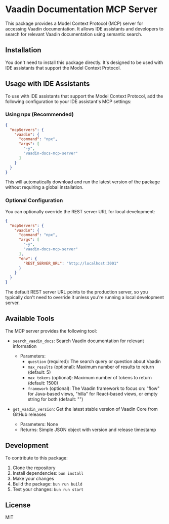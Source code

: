 # Vaadin Documentation MCP Server

This package provides a Model Context Protocol (MCP) server for accessing Vaadin documentation. It allows IDE assistants and developers to search for relevant Vaadin documentation using semantic search.

## Installation

You don't need to install this package directly. It's designed to be used with IDE assistants that support the Model Context Protocol.

## Usage with IDE Assistants

To use with IDE assistants that support the Model Context Protocol, add the following configuration to your IDE assistant's MCP settings:

### Using npx (Recommended)

```json
{
  "mcpServers": {
    "vaadin": {
      "command": "npx",
      "args": [
        "-y",
        "vaadin-docs-mcp-server"
      ]
    }
  }
}
```

This will automatically download and run the latest version of the package without requiring a global installation.

### Optional Configuration

You can optionally override the REST server URL for local development:

```json
{
  "mcpServers": {
    "vaadin": {
      "command": "npx",
      "args": [
        "-y",
        "vaadin-docs-mcp-server"
      ],
      "env": {
        "REST_SERVER_URL": "http://localhost:3001"
      }
    }
  }
}
```

The default REST server URL points to the production server, so you typically don't need to override it unless you're running a local development server.

## Available Tools

The MCP server provides the following tool:

- `search_vaadin_docs`: Search Vaadin documentation for relevant information
  - Parameters:
    - `question` (required): The search query or question about Vaadin
    - `max_results` (optional): Maximum number of results to return (default: 5)
    - `max_tokens` (optional): Maximum number of tokens to return (default: 1500)
    - `framework` (optional): The Vaadin framework to focus on: "flow" for Java-based views, "hilla" for React-based views, or empty string for both (default: "")

- `get_vaadin_version`: Get the latest stable version of Vaadin Core from GitHub releases  
  - Parameters: None
  - Returns: Simple JSON object with version and release timestamp

## Development

To contribute to this package:

1. Clone the repository
2. Install dependencies: `bun install`
3. Make your changes
4. Build the package: `bun run build`
5. Test your changes: `bun run start`

## License

MIT

